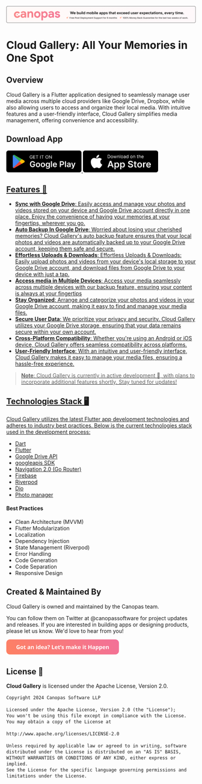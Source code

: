 <p align="center"> <a href="https://canopas.com/contact"><img src="./cta/cta_banner.png"></a></p>

# Cloud Gallery: All Your Memories in One Spot

## Overview
Cloud Gallery is a Flutter application designed to seamlessly manage user media across multiple
cloud providers like Google Drive, Dropbox, while also allowing users to access and organize their
local media. With intuitive features and a user-friendly interface, Cloud Gallery simplifies media
management, offering convenience and accessibility.


## Download App
<a href= "https://play.google.com/store/apps/details?id=com.canopas.cloudGallery"><img src="./cta/google play.png" width="200" ></img> 
<a href="https://apps.apple.com/us/app/"><img src="./cta/app store.png" width="200"></img>

## Features 🌟
- **Sync with Google Drive**:  Easily access and manage your photos and videos stored on your device and Google Drive account directly in one place. Enjoy the convenience of having your memories at your fingertips, wherever you go.
- **Auto Backup In Google Drive**: Worried about losing your cherished memories? Cloud Gallery's auto backup feature ensures that your local photos and videos are automatically backed up to your Google Drive account, keeping them safe and secure.
- **Effortless Uploads & Downloads**: Effortless Uploads & Downloads: Easily upload photos and videos from your device's local storage to your Google Drive account, and download files from Google Drive to your device with just a tap.
- **Access media in Multiple Devices**: Access your media seamlessly across multiple devices with our backup feature, ensuring your content is always at your fingertips
- **Stay Organized**: Arrange and categorize your photos and videos in your Google Drive account, making it easy to find and manage your media files.
- **Secure User Data**: We prioritize your privacy and security. Cloud Gallery utilizes your Google Drive storage, ensuring that your data remains secure within your own account.
- **Cross-Platform Compatibility**: Whether you're using an Android or iOS device, Cloud Gallery offers seamless compatibility across platforms.
- **User-Friendly Interface**: With an intuitive and user-friendly interface, Cloud Gallery makes it easy to manage your media files, ensuring a hassle-free experience.
> **Note**: Cloud Gallery is currently in active development 🚧, with plans to incorporate additional features shortly. Stay tuned for updates!

## Technologies Stack 🖥️
Cloud Gallery utilizes the latest Flutter app development technologies and adheres to industry best practices. Below is the current technologies stack used in the development process:
- [Dart](https://dart.dev/)
- [Flutter](https://flutter.dev/)
- [Google Drive API](https://developers.google.com/drive/api/guides/about-sdk)
- [googleapis SDK](https://pub.dev/packages/googleapis)
- [Navigation 2.0 (Go Router)](https://pub.dev/packages/go_router)
- [Firebase](https://firebase.google.com/)
- [Riverpod](https://riverpod.dev/)
- [Dio](https://pub.dev/packages/dio)
- [Photo manager](https://pub.dev/packages/photo_manager)

#### Best Practices
- Clean Architecture (MVVM)
- Flutter Modularization
- Localization
- Dependency Injection
- State Management (Riverpod)
- Error Handling
- Code Generation
- Code Separation
- Responsive Design

## Created & Maintained By
Cloud Gallery is owned and maintained by the Canopas team.

You can follow them on Twitter at @canopassoftware for project updates and releases. If you are interested in building apps or designing products, please let us know. We'd love to hear from you!

<a href="https://canopas.com/contact"><img src="./cta/cta_btn.png" width=300></a>


## License 📄

**Cloud Gallery** is licensed under the Apache License, Version 2.0.

```
Copyright 2024 Canopas Software LLP

Licensed under the Apache License, Version 2.0 (the "License");
You won't be using this file except in compliance with the License.
You may obtain a copy of the License at

http://www.apache.org/licenses/LICENSE-2.0

Unless required by applicable law or agreed to in writing, software
distributed under the License is distributed on an "AS IS" BASIS,
WITHOUT WARRANTIES OR CONDITIONS OF ANY KIND, either express or implied.
See the License for the specific language governing permissions and
limitations under the License.
```